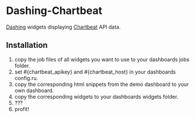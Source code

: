 # Dashing-Chartbeat

[Dashing](http://shopify.github.com/dashing/) widgets displaying [Chartbeat](http://chartbeat.com/) API data.

## Installation

1. copy the job files of all widgets you want to use to your dashboards jobs folder.
2. set #{chartbeat_apikey} and #{chartbeat_host} in your dashboards config.ru.
3. copy the corresponding html snippets from the demo dashboard to your own dashboard.
4. copy the corresponding widgets to your dashboards widgets folder.
5. ???
6. profit!